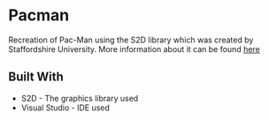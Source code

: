 # Pacman

Recreation of Pac-Man using the S2D library which was created by Staffordshire University. More information about it can be found [here](https://daniel-marker.github.io/pacman.html)


## Built With

* S2D - The graphics library used
* Visual Studio - IDE used

